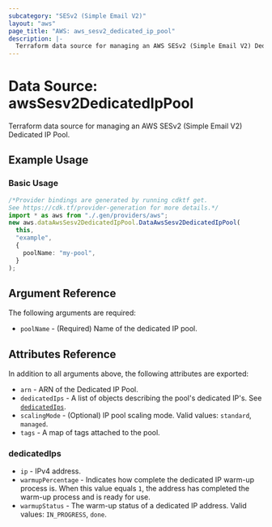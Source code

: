 ```yaml
---
subcategory: "SESv2 (Simple Email V2)"
layout: "aws"
page_title: "AWS: aws_sesv2_dedicated_ip_pool"
description: |-
  Terraform data source for managing an AWS SESv2 (Simple Email V2) Dedicated IP Pool.
---
```


# Data Source: awsSesv2DedicatedIpPool

Terraform data source for managing an AWS SESv2 (Simple Email V2) Dedicated IP Pool.

## Example Usage

### Basic Usage

```typescript
/*Provider bindings are generated by running cdktf get.
See https://cdk.tf/provider-generation for more details.*/
import * as aws from "./.gen/providers/aws";
new aws.dataAwsSesv2DedicatedIpPool.DataAwsSesv2DedicatedIpPool(
  this,
  "example",
  {
    poolName: "my-pool",
  }
);

```

## Argument Reference

The following arguments are required:

* `poolName` - (Required) Name of the dedicated IP pool.

## Attributes Reference

In addition to all arguments above, the following attributes are exported:

* `arn` - ARN of the Dedicated IP Pool.
* `dedicatedIps` - A list of objects describing the pool's dedicated IP's. See [`dedicatedIps`](#dedicated_ips).
* `scalingMode` - (Optional) IP pool scaling mode. Valid values: `standard`, `managed`.
* `tags` - A map of tags attached to the pool.

### dedicatedIps

* `ip` - IPv4 address.
* `warmupPercentage` - Indicates how complete the dedicated IP warm-up process is. When this value equals `1`, the address has completed the warm-up process and is ready for use.
* `warmupStatus` - The warm-up status of a dedicated IP address. Valid values: `IN_PROGRESS`, `done`.
